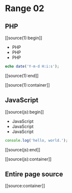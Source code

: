 # Range 02


## PHP

[[source(1):begin]]

- PHP
- PHP
- PHP

```php
echo date('Y-m-d H:i:s');
```

[[source(1):end]]

[[source(1):container]]


## JavaScript

[[source(js):begin]]

- JavaScript
- JavaScript
- JavaScript

```javascript
console.log('hello, world.');
```

[[source(js):end]]

[[source(js):container]]


## Entire page source

[[source:container]]
